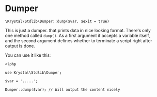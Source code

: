 Dumper
======

    \Krystal\Stdlib\Dumper::dump($var, $exit = true)

This is just a dumper. that prints data in nice looking format. There's only one method called `dump()`. As a first argument it accepts a variable itself, and the second argument defines whether to terminate a script right after output is done.

You can use it like this:

    <?php
    
    use Krystal\Stdlib\Dumper;
    
    $var = '.....';
    
    Dumper::dump($var); // Will output the content nicely

